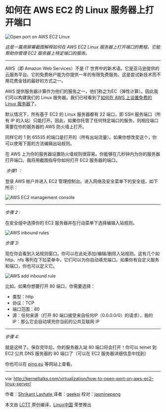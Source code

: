 如何在 AWS EC2 的 Linux 服务器上打开端口
============================================================


 ![Open port on AWS EC2 Linux](http://cdn2.kerneltalks.com/wp-content/uploads/2017/03/Open-port-on-AWS-EC2-Linux-150x150.jpg) 

_这是一篇用屏幕截图解释如何在 AWS EC2 Linux 服务器上打开端口的教程。它能帮助你管理 EC2 服务器上特定端口的服务。_

* * *

AWS（即 Amazon Web Services）不是 IT 世界中的新术语。它是亚马逊提供的云服务平台。它的免费帐户能为你提供一年的有限免费服务。这是尝试新技术而不用花费金钱的最好的方式之一。

AWS 提供服务器计算作为他们的服务之一，他们称之为EC（弹性计算）。因此我们可以构建我们的 Linux 服务器。我们已经看到了[如何在 AWS 上设置免费的 Linux 服务器][11]了。

默认情况下，所有基于 EC2 的 Linux 服务器都有 22 端口，即 SSH 服务端口（所有 IP 的入站）只能打开。因此，如果你托管了任何特定端口的服务，则相应端口需要在你的服务器的 AWS 防火墙上打开。

同样它的 1 到 65535 的端口是打开的（所有出站流量）。如果你想改变这个，你可以使用下面的方法编辑出站规则。

在 AWS 上为你的服务器设置防火墙规则很容易。你能够在几秒钟内为你的服务器打开端口。我将用截图指导你如何打开 EC2 服务器的端口。

 _步骤1 ：_

登录 AWS 帐户并进入 EC2 管理控制台。进入网络及安全菜单下的安全组，如下所示：

 ![AWS EC2 management console](http://cdn2.kerneltalks.com/wp-content/uploads/2017/03/AWS-EC2-management-console.jpg) 



* * *

 _步骤 2 :_ 

在安全组中选择你的 EC2 服务器并在行动菜单下选择编辑入站规则。

 ![AWS inbound rules](http://cdn2.kerneltalks.com/wp-content/uploads/2017/03/AWS-inbound-rules.jpg) 



 _步骤 3:_ 

现在你会看到入站规则窗口。你可以在此处添加/编辑/删除入站规则。这有几个如 http、nfs 等列在下拉菜单中，它们可以为你自动填充端口。如果你有自定义服务和端口，你也可以定义它。

 ![AWS add inbound rule](http://cdn2.kerneltalks.com/wp-content/uploads/2017/03/AWS-add-inbound-rule.jpg) 


比如，如果你想要打开 80 端口，你需要选择：

*   类型：http
*   协议：TCP
*   端口范围：80
*   源：任何来源（打开 80 端口接受来自任何IP（0.0.0.0/0）的请求），我的 IP：那么它会自动填充你当前的公共互联网 IP

* * *

 _步骤 4:_ 

就是这样了。保存完毕后，你的服务器入站 80 端口将会打开！你可以 telnet 到 EC2 公共 DNS 服务器的 80 端口了（可以在 EC2 服务器详细信息中找到）

你也可以在 [ping.eu][12] 等网站上查看。

--------------------------------------------------------------------------------

via: http://kerneltalks.com/virtualization/how-to-open-port-on-aws-ec2-linux-server/

作者：[Shrikant Lavhate ][a]
译者：[geekpi](https://github.com/geekpi)
校对：[jasminepeng](https://github.com/jasminepeng)

本文由 [LCTT](https://github.com/LCTT/TranslateProject) 原创编译，[Linux中国](https://linux.cn/) 荣誉推出

[a]:http://kerneltalks.com/virtualization/how-to-open-port-on-aws-ec2-linux-server/
[1]:http://kerneltalks.com/virtualization/how-to-open-port-on-aws-ec2-linux-server/#
[2]:http://kerneltalks.com/virtualization/how-to-open-port-on-aws-ec2-linux-server/#
[3]:http://kerneltalks.com/virtualization/how-to-open-port-on-aws-ec2-linux-server/#
[4]:http://kerneltalks.com/virtualization/how-to-open-port-on-aws-ec2-linux-server/#
[5]:http://kerneltalks.com/virtualization/how-to-open-port-on-aws-ec2-linux-server/#
[6]:http://kerneltalks.com/virtualization/how-to-open-port-on-aws-ec2-linux-server/#
[7]:http://kerneltalks.com/virtualization/how-to-open-port-on-aws-ec2-linux-server/#
[8]:http://kerneltalks.com/virtualization/how-to-open-port-on-aws-ec2-linux-server/#
[9]:http://kerneltalks.com/virtualization/how-to-open-port-on-aws-ec2-linux-server/#
[10]:http://kerneltalks.com/author/shrikant/
[11]:http://kerneltalks.com/howto/install-ec2-linux-server-aws-with-screenshots/
[12]:http://ping.eu/port-chk/
